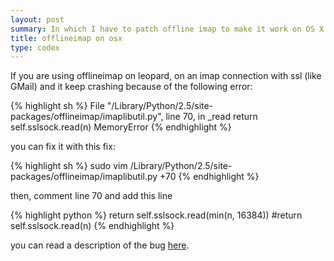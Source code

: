 ```yaml
---
layout: post
summary: In which I have to patch offline imap to make it work on OS X.
title: offlineimap on osx
type: codex
---
```


If you are using offlineimap on leopard, on an imap connection with ssl (like GMail) and it keep crashing because of the following error:

{% highlight sh %}
File "/Library/Python/2.5/site-packages/offlineimap/imaplibutil.py", line 70, in _read
return self.sslsock.read(n)
MemoryError
{% endhighlight %}

you can fix it with this fix:

{% highlight sh %}
sudo vim /Library/Python/2.5/site-packages/offlineimap/imaplibutil.py +70
{% endhighlight %}

then, comment line 70 and add this line

{% highlight python %}
return self.sslsock.read(min(n, 16384))
#return self.sslsock.read(n)
{% endhighlight %}

you can read a description of the bug <a href="http://bugs.python.org/issue1389051">here</a>.
